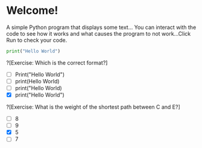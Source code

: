 # Welcome!

A simple Python program that displays some text...
You can interact with the code to see how it works and what causes the program to not work...Click Run to check your code.

```python runnable
print("Hello World")
```
?[Exercise: Which is the correct format?]
-[ ] Print("Hello World")
-[ ] print(Hello World)
-[ ] print("Hello World)
-[x] print("Hello World")

?[Exercise: What is the weight of the shortest path between C and E?]
-[ ] 8
-[ ] 9
-[x] 5
-[ ] 7
